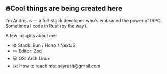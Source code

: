## 🔥Cool things are being created here

I'm Andrejus — a full-stack developer who's embraced the power of tRPC. Sometimes I code in Rust (by the way).

A few insights about me:

- ⚙️ Stack: Bun / Hono / NextJS
- ✏️ Editor: [Zed](https://github.com/zed-industries/zed)
- 💻 OS: Arch Linux
- ✉️ How to reach me: sayruslt@gmail.com
